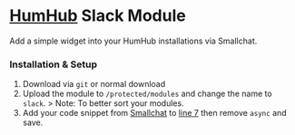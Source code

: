 # [HumHub](https://humhub.org/) Slack Module
Add a simple widget into your HumHub installations via Smallchat.

### Installation & Setup
1. Download via `git` or normal download
2. Upload the module to `/protected/modules` and change the name to `slack`. > Note: To better sort your modules.
3. Add your code snippet from [Smallchat](https://small.chat/) to [line 7](/widgets/views/slackframe.php#L7) then remove `async` and save.
